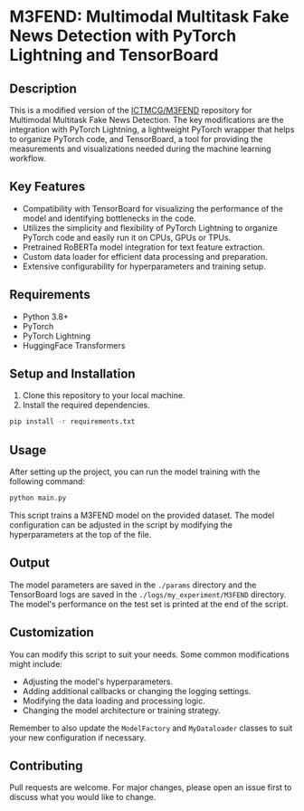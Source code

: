 # M3FEND: Multimodal Multitask Fake News Detection with PyTorch Lightning and TensorBoard

## Description

This is a modified version of the [ICTMCG/M3FEND](https://github.com/ICTMCG/M3FEND) repository for Multimodal Multitask Fake News Detection. The key modifications are the integration with PyTorch Lightning, a lightweight PyTorch wrapper that helps to organize PyTorch code, and TensorBoard, a tool for providing the measurements and visualizations needed during the machine learning workflow.

## Key Features

- Compatibility with TensorBoard for visualizing the performance of the model and identifying bottlenecks in the code.
- Utilizes the simplicity and flexibility of PyTorch Lightning to organize PyTorch code and easily run it on CPUs, GPUs or TPUs.
- Pretrained RoBERTa model integration for text feature extraction.
- Custom data loader for efficient data processing and preparation.
- Extensive configurability for hyperparameters and training setup.

## Requirements

- Python 3.8+
- PyTorch
- PyTorch Lightning
- HuggingFace Transformers

## Setup and Installation

1. Clone this repository to your local machine.
2. Install the required dependencies.

```sh
pip install -r requirements.txt
```

## Usage

After setting up the project, you can run the model training with the following command:

```sh
python main.py
```

This script trains a M3FEND model on the provided dataset. The model configuration can be adjusted in the script by modifying the hyperparameters at the top of the file.

## Output

The model parameters are saved in the `./params` directory and the TensorBoard logs are saved in the `./logs/my_experiment/M3FEND` directory. The model's performance on the test set is printed at the end of the script.

## Customization

You can modify this script to suit your needs. Some common modifications might include:

- Adjusting the model's hyperparameters.
- Adding additional callbacks or changing the logging settings.
- Modifying the data loading and processing logic.
- Changing the model architecture or training strategy.

Remember to also update the `ModelFactory` and `MyDataloader` classes to suit your new configuration if necessary.

## Contributing

Pull requests are welcome. For major changes, please open an issue first to discuss what you would like to change.
